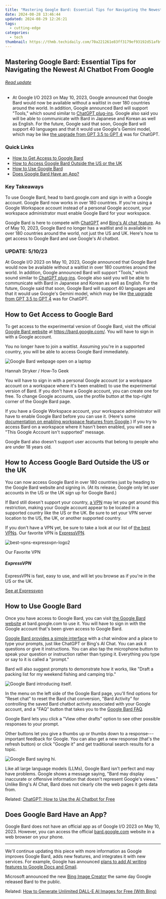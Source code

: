 ```yaml
---
title: "Mastering Google Bard: Essential Tips for Navigating the Newest AI Chatbot From Google"
date: 2024-08-28 13:46:44
updated: 2024-08-29 12:26:21
tags:
  - cutting-edge
categories:
  - tech
thumbnail: https://thmb.techidaily.com/70a221261e83ff3179ef93192d51afbff1f7257579ffa960f9e7a085032e4b04.png
---
```


## Mastering Google Bard: Essential Tips for Navigating the Newest AI Chatbot From Google

###### [Read update](https://android-frp.techidaily.com/in-2024-addrom-bypass-an-android-tool-to-unlock-frp-lock-screen-for-your-nokia-c12-by-drfone-android/) 

* At Google I/O 2023 on May 10, 2023, Google announced that Google Bard would now be available without a waitlist in over 180 countries around the world. In addition, Google announced Bard will support "Tools," which sound similar to [ChatGPT plug-ins](https://fox-glue.techidaily.com/new-in-2024-begin-your-editing-journey-adopting-movie-maker-for-w11/). Google also said you will be able to communicate with Bard in Japanese and Korean as well as English. For the future, Google said that soon, Google Bard will support 40 languages and that it would use Google's Gemini model, which may be like [the upgrade from GPT 3.5 to GPT 4](https://pokemon-go-android.techidaily.com/in-2024-15-best-strongest-pokemon-to-use-in-pokemon-go-pvp-leagues-for-honor-x50i-drfone-by-drfone-virtual-android/) was for ChatGPT.

### Quick Links

* [How to Get Access to Google Bard](https://howto.techidaily.com/9-solutions-to-fix-itel-p55-5g-system-crash-issue-drfone-by-drfone-fix-android-problems-fix-android-problems/)
* [How to Access Google Bard Outside the US or the UK](https://screen-video-capture.techidaily.com/change-saving-spot-for-macs-photos/)
* [How to Use Google Bard](https://ai-driven-video-production.techidaily.com/updated-2024-approved-unwatermark-your-tiktok-videos-with-these-proven-tools/)
* [Does Google Bard Have an App?](https://win-answers.techidaily.com/ultimate-guide-resolving-launch-issues-in-division-2/)

### Key Takeaways

 To use Google Bard, head to bard.google.com and sign in with a Google account. Google Bard now works in over 180 countries. If you're using a Google Workspace account instead of a personal Google account, your workspace administrator must enable Google Bard for your workspace.

 Google Bard is here to compete with [ChatGPT](https://extra-resources.techidaily.com/new-capture-clarity-editing-insights-for-professional-results/) and [Bing's AI chat feature](https://fox-info.techidaily.com/2024-approved-journey-to-stickers-full-tutorial-for-turning-gifs-in-chat-apps-like-discord-and-telegram/). As of May 10, 2023, Google Bard no longer has a waitlist and is available in over 180 countries around the world, not just the US and UK. Here's how to get access to Google Bard and use Google's AI chatbot.

###  UPDATE: 5/10/23

 At Google I/O 2023 on May 10, 2023, Google announced that Google Bard would now be available without a waitlist in over 180 countries around the world. In addition, Google announced Bard will support "Tools," which sound similar to [ChatGPT plug-ins](https://fox-glue.techidaily.com/new-in-2024-begin-your-editing-journey-adopting-movie-maker-for-w11/). Google also said you will be able to communicate with Bard in Japanese and Korean as well as English. For the future, Google said that soon, Google Bard will support 40 languages and that it would use Google's Gemini model, which may be like [the upgrade from GPT 3.5 to GPT 4](https://pokemon-go-android.techidaily.com/in-2024-15-best-strongest-pokemon-to-use-in-pokemon-go-pvp-leagues-for-honor-x50i-drfone-by-drfone-virtual-android/) was for ChatGPT.

##  How to Get Access to Google Bard

 To get access to the experimental version of Google Bard, visit the official [Google Bard website](https://bard.google.com/) at <https://bard.google.com/>. You will have to sign in with a Google account.

 You no longer have to join a waitlist. Assuming you're in a supported country, you will be able to access Google Bard immediately.

![Google Bard webpage open on a laptop](https://static1.howtogeekimages.com/wordpress/wp-content/uploads/2023/05/52848090604_806f80c1e9_o-1.jpg) 

Hannah Stryker / How-To Geek

 You will have to sign in with a personal Google account (or a workspace account on a workspace where it's been enabled) to use the experimental version of Bard. If you don't have a Google account, you can create one for free. To change Google accounts, use the profile button at the top-right corner of the Google Bard page.

 If you have a Google Workspace account, your workspace administrator will have to enable Google Bard before you can use it. (Here's some [documentation on enabling workspace features from Google](https://support.google.com/a/answer/181865?sjid=6725641315877837707-EU#turn%5Fon&zippy=%2Cturn-services-on-or-off-for-users).) If you try to access Bard on a workspace where it hasn't been enabled, you will see a "This Google Account isn't supported" message.

 Google Bard also doesn't support user accounts that belong to people who are under 18 years old.

##  How to Access Google Bard Outside the US or the UK

 You can now access Google Bard in over 180 countries just by heading to the Google Bard website and signing in. (At its release, Google only let user accounts in the US or the UK sign up for Google Bard.)

 If Bard still doesn't support your country, [a VPN](https://extra-guidance.techidaily.com/2024-approved-masterclass-in-3d-color-grading-with-custom-luts/) may let you get around this restriction, making your Google account appear to be located in a supported country like the US or the UK. Be sure to set your VPN server location to the US, the UK, or another supported country.

 If you don't have a VPN yet, be sure to take a look at our list of [the best VPNs](https://some-techniques.techidaily.com/updated-ffmpeg-audioscape-maintaining-original-audio-formats/). Our favorite VPN is [ExpressVPN](https://go.expressvpn.com/c/156932/1330033/16063?subId1=UUhtgUeUpU202327&subId2=ehtg&u=https%3A%2F%2Fwww.expressvpn.com%2F).

![best-vpns-expressvpn-logo2](https://static1.howtogeekimages.com/wordpress/wp-content/uploads/2023/06/best-vpns-expressvpn-logo2.jpg) 

Our Favorite VPN

#####  ExpressVPN

ExpressVPN is fast, easy to use, and will let you browse as if you're in the US or the UK.

[See at Expressvpn](https://go.expressvpn.com/c/156932/1330033/16063?subId1=UUhtgUeUpU202327&subId2=ehtg&u=https%3A%2F%2Fwww.expressvpn.com%2F%22target%3D%22%5Fblank) 

##  How to Use Google Bard

 Once you have access to Google Bard, you can visit [the Google Bard website](https://bard.google.com/) at bard.google.com to use it. You will have to sign in with the Google account that's been given access to Google Bard.

[Google Bard provides a simple interface](https://video-screen-grab.techidaily.com/new-master-the-art-of-gameye-and-webcam-recordings/) with a chat window and a place to type your prompts, just like ChatGPT or Bing's AI Chat. You can ask it questions or give it instructions. You can also tap the microphone button to speak your question or instruction rather than typing it. Everything you type or say to it is called a "prompt."

 Bard will also suggest prompts to demonstrate how it works, like "Draft a packing list for my weekend fishing and camping trip."

![Google Bard introducing itself.](https://static1.howtogeekimages.com/wordpress/wp-content/uploads/2023/03/google-bard-intro.png) 

 In the menu on the left side of the Google Bard page, you'll find options for "Reset chat" to reset the Bard chat conversion, "Bard Activity" for controlling the saved Bard chatbot activity associated with your Google account, and a "FAQ" button that takes you to the [Google Bard FAQ](https://bard.google.com/faq).

 Google Bard lets you click a "View other drafts" option to see other possible responses to your prompt.

 Other buttons let you give a thumbs up or thumbs down to a response---important feedback for Google. You can also get a new response (that's the refresh button) or click "Google it" and get traditional search results for a topic.

![Google Bard saying hi.](https://static1.howtogeekimages.com/wordpress/wp-content/uploads/2023/03/bard-screenshot.png) 

 Like all large language models (LLMs), Google Bard isn't perfect and may have problems. Google shows a message saying, "Bard may display inaccurate or offensive information that doesn't represent Google's views." Unlike Bing's AI Chat, Bard does not clearly cite the web pages it gets data from.

Related: [ChatGPT: How to Use the AI Chatbot for Free](https://extra-resources.techidaily.com/new-capture-clarity-editing-insights-for-professional-results/) 

##  Does Google Bard Have an App?

 Google Bard does not have an official app as of Google I/O 2023 on May 10, 2023\. However, you can access the official [bard.google.com](https://bard.google.com/) website in a web browser on your phone.

---

 We'll continue updating this piece with more information as Google improves Google Bard, adds new features, and integrates it with new services. For example, Google has announced [plans to add AI writing features to Google Docs and Gmail](https://howto.techidaily.com/8-quick-fixes-unfortunately-snapchat-has-stopped-on-vivo-s17e-drfone-by-drfone-fix-android-problems-fix-android-problems/).

 Microsoft announced the new [Bing Image Creator](https://facebook-video-content.techidaily.com/2024-approved-social-networking-101-registering-with-facebook/) the same day Google released Bard to the public.

Related: [How to Generate Unlimited DALL-E AI Images for Free (With Bing)](https://facebook-video-content.techidaily.com/2024-approved-social-networking-101-registering-with-facebook/)

<ins class="adsbygoogle"
     style="display:block"
     data-ad-format="autorelaxed"
     data-ad-client="ca-pub-7571918770474297"
     data-ad-slot="1223367746"></ins>



<ins class="adsbygoogle"
     style="display:block"
     data-ad-client="ca-pub-7571918770474297"
     data-ad-slot="8358498916"
     data-ad-format="auto"
     data-full-width-responsive="true"></ins>
